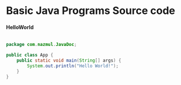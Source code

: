 # Basic Java Programs Source code

#### HelloWorld

```java

package com.nazmul.JavaDoc;

public class App {
	public static void main(String[] args) {
		System.out.println("Hello World!");
	}
}

```
